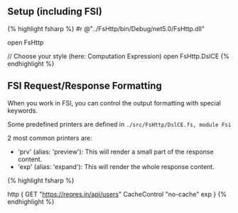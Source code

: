 

## Setup (including FSI)


{% highlight fsharp %}
#r @"../FsHttp/bin/Debug/net5.0/FsHttp.dll"

open FsHttp

// Choose your style (here: Computation Expression)
open FsHttp.DslCE
{% endhighlight %}

## FSI Request/Response Formatting

When you work in FSI, you can control the output formatting with special keywords.

Some predefined printers are defined in ```./src/FsHttp/DslCE.fs, module Fsi```

2 most common printers are:

 - 'prv' (alias: 'preview'): This will render a small part of the response content.
 - 'exp' (alias: 'expand'): This will render the whole response content.


{% highlight fsharp %}

http {
    GET "https://reqres.in/api/users"
    CacheControl "no-cache"
    exp
}
{% endhighlight %}
